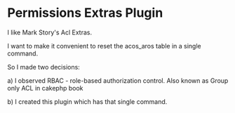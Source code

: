 # Permissions Extras Plugin

I like Mark Story's Acl Extras. 

I want to make it convenient to reset the acos_aros table in a single command.

So I made two decisions:

a) I observed RBAC - role-based authorization control. Also known as Group only ACL in cakephp book

b) I created this plugin which has that single command.